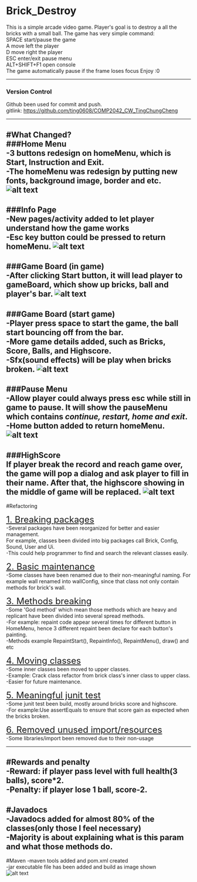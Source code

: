 # Brick_Destroy
This is a simple arcade video game.
Player's goal is to destroy a all the bricks with a small ball.
The game has very simple command:  
SPACE start/pause the game  
A move left the player  
D move right the player  
ESC enter/exit pause menu  
ALT+SHIFT+F1 open console  
The game automatically pause if the frame loses focus
Enjoy :0
___

### Version Control
Github been used for commit and push.   
gitlink: https://github.com/ting0608/COMP2042_CW_TingChungCheng

---
#What Changed?  
###Home Menu  
-3 buttons redesign on homeMenu, which is Start, Instruction and Exit.  
-The homeMenu was redesign by putting new fonts, background image, border and etc.
![alt text](Images/homeMenu.png)
---
 
###Info Page  
-New pages/activity added to let player understand how the game works   
-**Esc** key button could be pressed to return homeMenu.
![alt text](Images/info.png)
---

###Game Board (in game)  
-After clicking Start button, it will lead player to gameBoard, which show up bricks, ball and player's bar.
![alt text](Images/gameBoard.png)
---

###Game Board (start game)  
-Player press space to start the game, the ball start bouncing off from the bar.   
-More game details added, such as Bricks, Score, Balls, and Highscore.   
-Sfx(sound effects) will be play when bricks broken.
![alt text](Images/startGame.png)
---

###Pause Menu  
-Allow player could always press esc while still in game to pause. 
It will show the pauseMenu which contains _continue, restart, home and exit_.  
-**Home** button added to return homeMenu.
![alt text](Images/pauseMenu.png)
---

###HighScore  
If player break the record and reach game over, the game will pop a dialog and ask player to fill in their name.
After that, the highscore showing in the middle of game will be replaced.
![alt text](Images/highScore.png)
---

#Refactoring

<font size="5"><ins>1. Breaking packages</ins></font>  
-Several packages have been reorganized for better and easier management.  
For example, classes been divided into big packages call Brick, Config, Sound, User and Ui.   
-This could help programmer to find and search the relevant classes easily.  

<font size="5"><ins>2. Basic maintenance</ins></font>   
-Some classes have been renamed due to their non-meaningful naming. For example wall renamed into wallConfig, since that class not only contain methods for brick's wall.  

<font size="5"><ins>3. Methods breaking</ins></font>   
-Some 'God method' which mean those methods which are heavy and replicant have been divided into several spread methods.   
-For example: repaint code appear several times for different button in HomeMenu, hence 3 different repaint been declare for each button's painting.  
-Methods example RepaintStart(), RepaintInfo(), RepaintMenu(), draw() and etc

<font size="5"><ins>4. Moving classes</ins></font>   
-Some inner classes been moved to upper classes.   
-Example: Crack class refactor from brick class's inner class to upper class.  
-Easier for future maintenance.

<font size="5"><ins>5. Meaningful junit test</ins></font>   
-Some junit test been build, mostly around bricks score and highscore.   
-For example:Use assertEquals to ensure that score gain as expected when the bricks broken.

<font size="5"><ins>6. Removed unused import/resources</ins></font>   
-Some libraries/import been removed due to their non-usage

---


#Rewards and penalty  
-Reward: if player pass level with full health(3 balls), score*2.  
-Penalty: if player lose 1 ball, score-2.  
---

#Javadocs  
-Javadocs added for almost 80% of the classes(only those I feel necessary)  
-Majority is about explaining what is this param and what those methods do.  
---

#Maven
-maven tools added and pom.xml created   
-jar executable file has been added and build as image shown  
![alt text](Images/maven.png)
